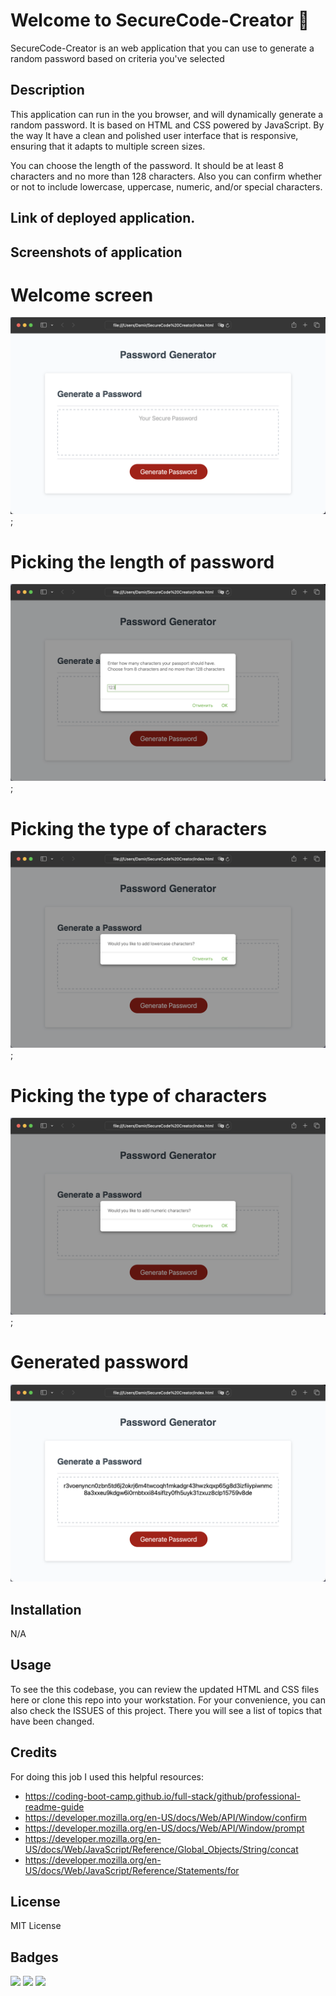 # Welcome to SecureCode-Creator 🔐

SecureCode-Creator is an web application that you can use to generate a random password based on criteria you've selected 

## Description

This application can run in the you browser, and will  dynamically generate a random password. It is based on HTML and CSS powered by JavaScript. By the way It have a clean and polished user interface that is responsive, ensuring that it adapts to multiple screen sizes.

You can choose the length of the password. It should be at least 8 characters and no more than 128 characters. Also you can confirm whether or not to include lowercase, uppercase, numeric, and/or special characters.

## Link of deployed application.



## Screenshots of application

# Welcome screen

![Alt text](./Screensots/1.png "Welcome screen");

# Picking the length of password

![Alt text](./Screensots/2.png "Picking the length of password");

# Picking the type of characters

![Alt text](./Screensots/3.png "Picking the type of characters");

# Picking the type of characters

![Alt text](./Screensots/4.png "Picking the type of characters");

# Generated password

![Alt text](./Screensots/5.png "Generated password")

## Installation

N/A

## Usage

To see the this codebase, you can review the updated HTML and CSS files here or clone this repo into your workstation. For your convenience, you can also check the ISSUES of this project. There you will see a list of topics that have been changed.

## Credits

For doing this job I used this helpful resources: 

- https://coding-boot-camp.github.io/full-stack/github/professional-readme-guide
- https://developer.mozilla.org/en-US/docs/Web/API/Window/confirm
- https://developer.mozilla.org/en-US/docs/Web/API/Window/prompt
- https://developer.mozilla.org/en-US/docs/Web/JavaScript/Reference/Global_Objects/String/concat
- https://developer.mozilla.org/en-US/docs/Web/JavaScript/Reference/Statements/for


## License

MIT License

## Badges


<img src="https://img.shields.io/badge/CSS3-1572B6?style=for-the-badge&logo=css3&logoColor=white" />    

<img src="https://img.shields.io/badge/HTML5-E34F26?style=for-the-badge&logo=html5&logoColor=white" />  

<img src="https://img.shields.io/badge/JavaScript-F7DF1E?style=for-the-badge&logo=javascript&logoColor=black" />  